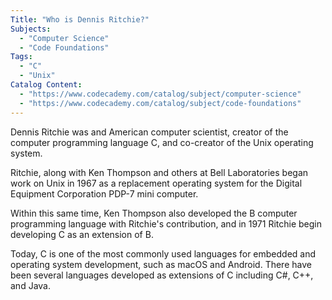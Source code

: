 ```yaml
---
Title: "Who is Dennis Ritchie?"
Subjects:
  - "Computer Science"
  - "Code Foundations"
Tags:
  - "C"
  - "Unix"
Catalog Content:
  - "https://www.codecademy.com/catalog/subject/computer-science"
  - "https://www.codecademy.com/catalog/subject/code-foundations"
---
```


Dennis Ritchie was and American computer scientist, creator of the computer programming language C, and co-creator of the Unix operating system.

Ritchie, along with Ken Thompson and others at Bell Laboratories began work on Unix in 1967 as a replacement operating system for the Digital Equipment Corporation PDP-7 mini computer.

Within this same time, Ken Thompson also developed the B computer programming language with Ritchie's contribution, and in 1971 Ritchie begin developing C as an extension of B.  

Today, C is one of the most commonly used languages for embedded and operating system development, such as macOS and Android. There have been several languages developed as extensions of C including C#, C++, and Java.
